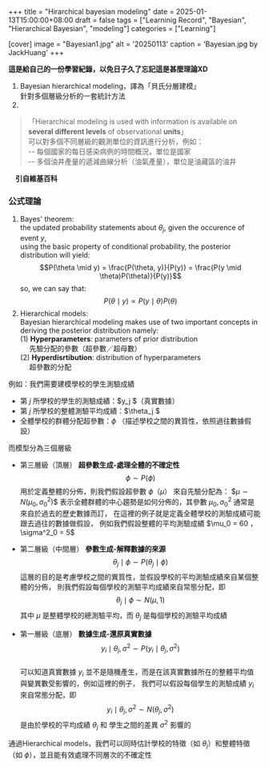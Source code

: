 +++
title = "Hirarchical bayesian modeling"
date = 2025-01-13T15:00:00+08:00
draft =  false
tags = ["Learninig Record", "Bayesian", "Hierarchical Bayesian", "modeling"]
categories = ["Learning"]

[cover]
    image =  "Bayesian1.jpg"
    alt = '20250113'
    caption = 'Bayesian.jpg by JackHuang'
+++

**這是給自己的一份學習紀錄，以免日子久了忘記這是甚麼理論XD**  

1. Bayesian hierarchical modeling，譯為「貝氏分層建模」  
針對多個層級分析的一套統計方法  
2.  
>「Hierarchical modeling is used with information is available on **several different levels** of observational **units**」  
可以對多個不同層級的觀測單位的資訊進行分析，例如：  
-- 每個國家的每日感染病例的時間概況，單位是國家  
-- 多個油井產量的遞減曲線分析（油氣產量），單位是油藏區的油井  

 　**引自維基百科**

### 公式理論  
1. Bayes' theorem:  
the updated probability statements about $\theta_j$, given the occurence of event $y$,  
using the basic property of conditional probability, the posterior distribution will yield:
$$P(\theta \mid y) = \frac{P(\theta, y)}{P(y)} = \frac{P(y \mid \theta)P(\theta)}{P(y)}$$
so, we can say that:
$$P(\theta \mid y) \propto P(y \mid \theta)P(\theta)$$
2. Hierarchical models:  
Bayesian hierarchical modeling makes use of two important concepts in deriving the posterior distribution namely:  
(1) **Hyperparameters**: parameters of prior distribution  
　 先驗分配的參數（超參數／超母數）  
(2) **Hyperdisrtibution**: distribution of hyperparameters  
　 超參數的分配  

例如：我們需要建模學校的學生測驗成績  

- 第 $j$ 所學校的學生的測驗成績：$y_j $（真實數據）  
- 第 $j$ 所學校的整體測驗平均成績：$\theta_j $  
- 全體學校的群體分配超參數：$\phi$ （描述學校之間的異質性，依照過往數據假設）

而模型分為三個層級  
- 第三層級（頂層） **超參數生成-處理全體的不確定性**  
$$\phi \sim P(\phi)$$
用於定義整體的分佈，則我們假設超參數 $\phi（\mu）$ 來自先驗分配為：
\$$\mu \sim N(\mu_0,\sigma^2_0)$$
表示全體群體的中心趨勢是如何分佈的，其參數 $\mu_0,\sigma^2_0$ 通常是來自於過去的歷史數據而訂，
在這裡的例子就是定義全體學校的測驗成績可能跟去過往的數據做假設，
例如我們假設整體的平均測驗成績 $\mu_0 = 60 $，$\sigma^2_0 = 5$

- 第二層級（中間層） **參數生成-解釋數據的來源**  
$$\theta_j \mid \phi \sim P(\theta_j \mid \phi)$$
這層的目的是考慮學校之間的異質性，並假設學校的平均測驗成績來自某個整體的分佈，
則我們假設每個學校的測驗平均成績來自常態分配，即$$\theta_j \mid \phi \sim N(\mu,1)$$
其中 $\mu$ 是整體學校的總測驗平均，而 $\theta_j$ 是每個學校的測驗平均成績

- 第一層級（底層） **數據生成-還原真實數據**  
$$y_i \mid \theta_j,\sigma^2 \sim P(y_i \mid \theta_j,\sigma^2)$$  
可以知道真實數據 $y_i$ 並不是隨機產生，而是在該真實數據所在的整體平均值與變異數受影響的，例如這裡的例子，
我們可以假設每個學生的測驗成績 $y_i$ 來自常態分配，即$$y_i \mid \theta_j,\sigma^2 \sim N(\theta_j,\sigma^2)$$
是由於學校的平均成績 $\theta_j$ 和 學生之間的差異 $\sigma^2$ 影響的





通過Hierarchical models，我們可以同時估計學校的特徵（如 $\theta_j$）和整體特徵（如 $\phi$），並且能有效處理不同層次的不確定性